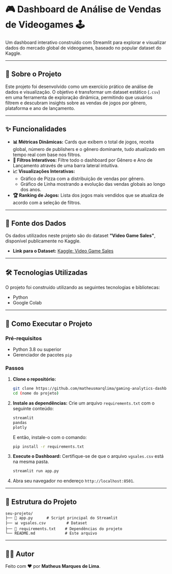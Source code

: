 # 🎮 Dashboard de Análise de Vendas de Videogames 🕹️

Um dashboard interativo construído com Streamlit para explorar e visualizar dados do mercado global de videogames, baseado no popular dataset do Kaggle.

-----

## 📖 Sobre o Projeto

Este projeto foi desenvolvido como um exercício prático de análise de dados e visualização. O objetivo é transformar um dataset estático (`.csv`) em uma ferramenta de exploração dinâmica, permitindo que usuários filtrem e descubram insights sobre as vendas de jogos por gênero, plataforma e ano de lançamento.

-----

## ✨ Funcionalidades

  - **📊 Métricas Dinâmicas:** Cards que exibem o total de jogos, receita global, número de publishers e o gênero dominante, tudo atualizado em tempo real com base nos filtros.
  - **🚩 Filtros Interativos:** Filtre todo o dashboard por Gênero e Ano de Lançamento através de uma barra lateral intuitiva.
  - **📈 Visualizações Interativas:**
      - Gráfico de Pizza com a distribuição de vendas por gênero.
      - Gráfico de Linha mostrando a evolução das vendas globais ao longo dos anos.
  - **🏆 Ranking de Jogos:** Lista dos jogos mais vendidos que se atualiza de acordo com a seleção de filtros.

-----

## 💾 Fonte dos Dados

Os dados utilizados neste projeto são do dataset **"Video Game Sales"**, disponível publicamente no Kaggle.

  * **Link para o Dataset:** [Kaggle: Video Game Sales](https://www.kaggle.com/datasets/gregorut/videogamesales)

-----

## 🛠️ Tecnologias Utilizadas

O projeto foi construído utilizando as seguintes tecnologias e bibliotecas:

  - Python
  - Google Colab

-----

## 🚀 Como Executar o Projeto

### Pré-requisitos

  - Python 3.8 ou superior
  - Gerenciador de pacotes `pip`

### Passos

1.  **Clone o repositório:**

    ```bash
    git clone https://github.com/matheusmarqlima/gaming-analytics-dashboard
    cd (nome do projeto)
    ```

2.  **Instale as dependências:**
    Crie um arquivo `requirements.txt` com o seguinte conteúdo:

    ```txt
    streamlit
    pandas
    plotly
    ```

    E então, instale-o com o comando:

    ```bash
    pip install -r requirements.txt
    ```

3.  **Execute o Dashboard:**
    Certifique-se de que o arquivo `vgsales.csv` está na mesma pasta.

    ```bash
    streamlit run app.py
    ```

4.  Abra seu navegador no endereço `http://localhost:8501`.

-----

## 📂 Estrutura do Projeto

```
seu-projeto/
├── 📄 app.py      # Script principal do Streamlit
├── 📊 vgsales.csv         # Dataset
├── 📝 requirements.txt    # Dependências do projeto
└── README.md             # Este arquivo
```

-----

## 👨‍💻 Autor

Feito com ❤️ por **Matheus Marques de Lima**.

[](https://www.google.com/search?q=https://www.linkedin.com/in/matheusmarqlima/)
[](https://www.google.com/search?q=https://github.com/matheusmarqlima/)
